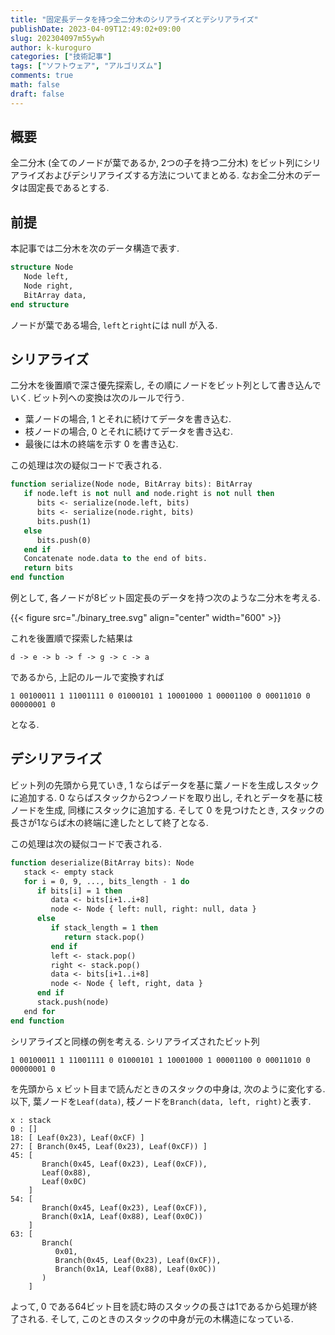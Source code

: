 ```yaml
---
title: "固定長データを持つ全二分木のシリアライズとデシリアライズ"
publishDate: 2023-04-09T12:49:02+09:00
slug: 202304097m55ywh
author: k-kuroguro
categories: ["技術記事"]
tags: ["ソフトウェア", "アルゴリズム"]
comments: true
math: false
draft: false
---
```



## 概要

全二分木 (全てのノードが葉であるか, 2つの子を持つ二分木) をビット列にシリアライズおよびデシリアライズする方法についてまとめる. なお全二分木のデータは固定長であるとする.

## 前提

本記事では二分木を次のデータ構造で表す.

```vb
structure Node
   Node left,
   Node right,
   BitArray data,
end structure
```

ノードが葉である場合, `left`と`right`には null が入る.

## シリアライズ

二分木を後置順で深さ優先探索し, その順にノードをビット列として書き込んでいく. ビット列への変換は次のルールで行う.

- 葉ノードの場合, 1 とそれに続けてデータを書き込む.
- 枝ノードの場合, 0 とそれに続けてデータを書き込む.
- 最後には木の終端を示す 0 を書き込む.

この処理は次の疑似コードで表される.

```vb
function serialize(Node node, BitArray bits): BitArray
   if node.left is not null and node.right is not null then
      bits <- serialize(node.left, bits)
      bits <- serialize(node.right, bits)
      bits.push(1)
   else
      bits.push(0)
   end if
   Concatenate node.data to the end of bits.
   return bits
end function
```

例として, 各ノードが8ビット固定長のデータを持つ次のような二分木を考える.

{{< figure src="./binary_tree.svg" align="center" width="600" >}}

これを後置順で探索した結果は
```text
d -> e -> b -> f -> g -> c -> a
```
であるから, 上記のルールで変換すれば
```text
1 00100011 1 11001111 0 01000101 1 10001000 1 00001100 0 00011010 0 00000001 0
```
となる.

## デシリアライズ

ビット列の先頭から見ていき, 1 ならばデータを基に葉ノードを生成しスタックに追加する. 0 ならばスタックから2つノードを取り出し, それとデータを基に枝ノードを生成, 同様にスタックに追加する.  そして 0 を見つけたとき, スタックの長さが1ならば木の終端に達したとして終了となる.

この処理は次の疑似コードで表される.

```vb
function deserialize(BitArray bits): Node
   stack <- empty stack
   for i = 0, 9, ..., bits_length - 1 do
      if bits[i] = 1 then
         data <- bits[i+1..i+8]
         node <- Node { left: null, right: null, data }
      else
         if stack_length = 1 then
            return stack.pop()
         end if
         left <- stack.pop()
         right <- stack.pop()
         data <- bits[i+1..i+8]
         node <- Node { left, right, data }
      end if
      stack.push(node)
   end for
end function
```

シリアライズと同様の例を考える. シリアライズされたビット列
```text
1 00100011 1 11001111 0 01000101 1 10001000 1 00001100 0 00011010 0 00000001 0
```
を先頭から x ビット目まで読んだときのスタックの中身は, 次のように変化する. 以下, 葉ノードを`Leaf(data)`, 枝ノードを`Branch(data, left, right)`と表す.
```text
x : stack
0 : []
18: [ Leaf(0x23), Leaf(0xCF) ]
27: [ Branch(0x45, Leaf(0x23), Leaf(0xCF)) ]
45: [
       Branch(0x45, Leaf(0x23), Leaf(0xCF)),
       Leaf(0x88),
       Leaf(0x0C)
    ]
54: [
       Branch(0x45, Leaf(0x23), Leaf(0xCF)),
       Branch(0x1A, Leaf(0x88), Leaf(0x0C))
    ]
63: [
       Branch(
          0x01,
          Branch(0x45, Leaf(0x23), Leaf(0xCF)),
          Branch(0x1A, Leaf(0x88), Leaf(0x0C))
       )
    ]
```
よって, 0 である64ビット目を読む時のスタックの長さは1であるから処理が終了される. そして, このときのスタックの中身が元の木構造になっている.
